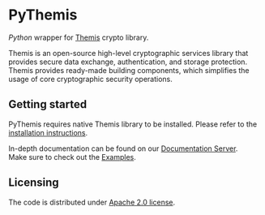 # PyThemis

_Python_ wrapper for [Themis] crypto library.

Themis is an open-source high-level cryptographic services library that provides secure data exchange, authentication, and storage protection.
Themis provides ready-made building components, which simplifies the usage of core cryptographic security operations.

[Themis]: https://github.com/cossacklabs/themis

## Getting started

PyThemis requires native Themis library to be installed.
Please refer to the [installation instructions][install].

In-depth documentation can be found on our [Documentation Server].     
Make sure to check out the [Examples].
<!--

TODO: refer to simulators, code samples, and tests here

-->

[install]: https://docs.cossacklabs.com/themis/languages/python/installation/
[Documentation Server]: https://docs.cossacklabs.com/themis/
[Examples]: /docs/examples/python


## Licensing

The code is distributed under [Apache 2.0 license].

[Apache 2.0 license]: /src/wrappers/themis/python/LICENSE
